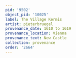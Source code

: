```yaml
---
pid: '9502'
object_pid: '10025'
label: The Village Kermis
artist: pieterbruegel
provenance_date: 1610 to 1619
provenance_location: Vienna
provenance_text: New Castle
collection: provenance
order: '2664'
---
```


